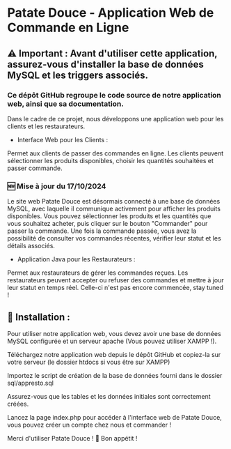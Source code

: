 # Patate Douce - Application Web de Commande en Ligne

## ⚠️ Important : Avant d'utiliser cette application, assurez-vous d'installer la base de données MySQL et les triggers associés. 

### Ce dépôt GitHub regroupe le code source de notre application web, ainsi que sa documentation.

Dans le cadre de ce projet, nous développons une application web pour les clients et les restaurateurs.

- Interface Web pour les Clients :

Permet aux clients de passer des commandes en ligne.
Les clients peuvent sélectionner les produits disponibles, choisir les quantités souhaitées et passer commande.

### 🆕 Mise à jour du 17/10/2024

Le site web Patate Douce est désormais connecté à une base de données MySQL, avec laquelle il communique activement pour afficher les produits disponibles.
Vous pouvez sélectionner les produits et les quantités que vous souhaitez acheter, puis cliquer sur le bouton "Commander" pour passer la commande.
Une fois la commande passée, vous avez la possibilité de consulter vos commandes récentes, vérifier leur statut et les détails associés.

- Application Java pour les Restaurateurs :

Permet aux restaurateurs de gérer les commandes reçues.
Les restaurateurs peuvent accepter ou refuser des commandes et mettre à jour leur statut en temps réel.
Celle-ci n'est pas encore commencée, stay tuned !

## 🔧 Installation :

Pour utiliser notre application web, vous devez avoir une base de données MySQL configurée et un serveur apache (Vous pouvez utiliser XAMPP !).

Téléchargez notre application web depuis le dépôt GitHub et copiez-la sur votre serveur (le dossier htdocs si vous être sur XAMPP)

Importez le script de création de la base de données fourni dans le dossier sql/appresto.sql

Assurez-vous que les tables et les données initiales sont correctement créées.

Lancez la page index.php pour accéder à l'interface web de Patate Douce, vous pouvez créer un compte chez nous et commander !

Merci d'utiliser Patate Douce ! 🍠 Bon appétit !